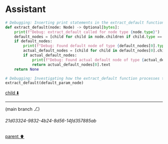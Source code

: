 # Assistant

```python
# Debugging: Inserting print statements in the extract_default function to understand its behavior
def extract_default(node: Node) -> Optional[bytes]:
    print(f"Debug: extract_default called for node type {node.type}")
    default_nodes = [child for child in node.children if child.type == 'default_parameter' or child.type == 'typed_default_parameter']
    if default_nodes:
        print(f"Debug: Found default node of type {default_nodes[0].type}")
        actual_default_nodes = [child for child in default_nodes[0].children if child.type not in ['identifier', ':', '=']]
        if actual_default_nodes:
            print(f"Debug: Found actual default node of type {actual_default_nodes[0].type}")
            return actual_default_nodes[0].text
    return None

# Debugging: Investigating how the extract_default function processes the default_parameter node for y=1
extract_default(default_param_node)
```

[child ⬇️](#21d03324-9832-4b24-8d56-14fd357885ab)

---

(main branch ⎇)
###### 21d03324-9832-4b24-8d56-14fd357885ab
[parent ⬆️](#eaa8f628-80f2-442b-9c25-5a3780d34537)
